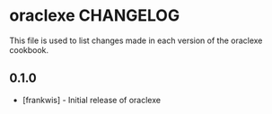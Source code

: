 oraclexe CHANGELOG
==================

This file is used to list changes made in each version of the oraclexe cookbook.

0.1.0
-----
- [frankwis] - Initial release of oraclexe
